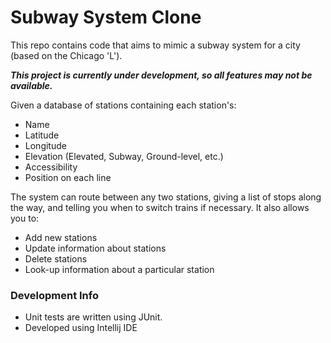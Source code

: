 # Subway System Clone
This repo contains code that aims to mimic a subway system for 
a city (based on the Chicago 'L').

___This project is currently under development, so all features
may not be available.___

Given a database of stations containing each station's:
* Name
* Latitude
* Longitude
* Elevation (Elevated, Subway, Ground-level, etc.)
* Accessibility
* Position on each line

The system can route between any two stations, giving a list
of stops along the way, and telling you when to switch trains
if necessary. It also allows you to:
* Add new stations
* Update information about stations
* Delete stations
* Look-up information about a particular station

### Development Info
* Unit tests are written using JUnit.
* Developed using Intellij IDE
